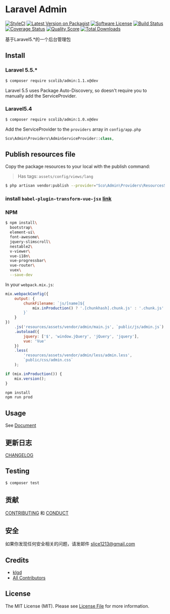 # Laravel Admin

[![StyleCI][ico-styleci]][link-styleci]
[![Latest Version on Packagist][ico-version]][link-packagist]
[![Software License][ico-license]](LICENSE.md)
[![Build Status][ico-travis]][link-travis]
[![Coverage Status][ico-scrutinizer]][link-scrutinizer]
[![Quality Score][ico-code-quality]][link-code-quality]
[![Total Downloads][ico-downloads]][link-downloads]

基于Laravel5.*的一个后台管理包


## Install

### Laravel 5.5.*

``` bash
$ composer require scolib/admin:1.1.x@dev
```

Laravel 5.5 uses Package Auto-Discovery, so doesn't require you to manually add the ServiceProvider.

### Laravel5.4
``` bash
$ composer require scolib/admin:1.0.x@dev
```

Add the ServiceProvider to the `providers` array in `config/app.php`
``` php
Sco\Admin\Providers\AdminServiceProvider::class,
```

## Publish resources file

Copy the package resources to your local with the publish command:

>Has tags: `assets/config/views/lang`

```bash
$ php artisan vendor:publish --provider="Sco\Admin\Providers\ResourcesServiceProvider"
```


### install `babel-plugin-transform-vue-jsx` [link](https://github.com/vuejs/babel-plugin-transform-vue-jsx)

### NPM
```bash
$ npm install\
  bootstrap\
  element-ui\
  font-awesome\
  jquery-slimscroll\
  nestable2\
  v-viewer\
  vue-i18n\
  vue-progressbar\
  vue-router\
  vuex\
  --save-dev
```

In your `webpack.mix.js`:
```javascript
mix.webpackConfig({
    output: {
        chunkFilename: `js/[name]${
            mix.inProduction() ? '.[chunkhash].chunk.js' : '.chunk.js'
        }`
    }
})
    .js('resources/assets/vendor/admin/main.js', `public/js/admin.js`)
    .autoload({
        jquery: ['$', 'window.jQuery', 'jQuery', 'jquery'],
        vue: 'Vue'
    })
    .less(
        'resources/assets/vendor/admin/less/admin.less',
        `public/css/admin.css`
    );

if (mix.inProduction()) {
    mix.version();
}
```

```sh
npm install 
npm run prod
```

## Usage

See [Document](http://scoadmin.scophp.com/) 

## 更新日志

 [CHANGELOG](CHANGELOG.md) 

## Testing

``` bash
$ composer test
```

## 贡献

 [CONTRIBUTING](CONTRIBUTING.md) 和 [CONDUCT](CONDUCT.md) 

## 安全

如果你发现任何安全相关的问题，请发邮件 slice1213@gmail.com

## Credits

- [klgd][link-author]
- [All Contributors][link-contributors]

## License

The MIT License (MIT). Please see [License File](LICENSE.md) for more information.

[ico-styleci]: https://styleci.io/repos/82435198/shield?branch=master
[ico-version]: https://img.shields.io/packagist/v/ScoLib/admin.svg?style=flat-square
[ico-license]: https://img.shields.io/badge/license-MIT-brightgreen.svg?style=flat-square
[ico-travis]: https://img.shields.io/travis/ScoLib/admin/master.svg?style=flat-square
[ico-scrutinizer]: https://img.shields.io/scrutinizer/coverage/g/ScoLib/admin.svg?style=flat-square
[ico-code-quality]: https://img.shields.io/scrutinizer/g/ScoLib/admin.svg?style=flat-square
[ico-downloads]: https://img.shields.io/packagist/dt/ScoLib/admin.svg?style=flat-square

[link-styleci]: https://styleci.io/repos/82435198
[link-packagist]: https://packagist.org/packages/ScoLib/admin
[link-travis]: https://travis-ci.org/ScoLib/admin
[link-scrutinizer]: https://scrutinizer-ci.com/g/ScoLib/admin/?branch=master
[link-code-quality]: https://scrutinizer-ci.com/g/ScoLib/admin
[link-downloads]: https://packagist.org/packages/ScoLib/admin
[link-author]: https://github.com/klgd
[link-contributors]: ../../contributors
